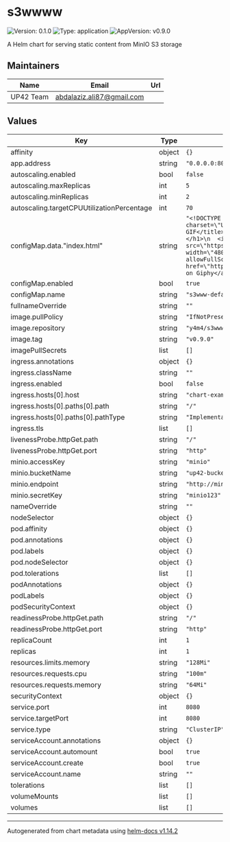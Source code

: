 # s3wwww

![Version: 0.1.0](https://img.shields.io/badge/Version-0.1.0-informational?style=flat-square) ![Type: application](https://img.shields.io/badge/Type-application-informational?style=flat-square) ![AppVersion: v0.9.0](https://img.shields.io/badge/AppVersion-v0.9.0-informational?style=flat-square)

A Helm chart for serving static content from MinIO S3 storage

## Maintainers

| Name | Email | Url |
| ---- | ------ | --- |
| UP42 Team | <abdalaziz.ali87@gmail.com> |  |

## Values

| Key | Type | Default | Description |
|-----|------|---------|-------------|
| affinity | object | `{}` |  |
| app.address | string | `"0.0.0.0:8080"` |  |
| autoscaling.enabled | bool | `false` |  |
| autoscaling.maxReplicas | int | `5` |  |
| autoscaling.minReplicas | int | `2` |  |
| autoscaling.targetCPUUtilizationPercentage | int | `70` |  |
| configMap.data."index.html" | string | `"<!DOCTYPE html>\n<html lang=\"en\">\n<head>\n  <meta charset=\"UTF-8\">\n  <title>Embedded Giphy GIF</title>\n</head>\n<body>\n  <h1>Enjoy this GIF!</h1>\n  <iframe src=\"https://giphy.com/embed/VdiQKDAguhDSi37gn1\" width=\"480\" height=\"270\" frameBorder=\"0\" allowFullScreen></iframe>\n  <p><a href=\"https://giphy.com/gifs/VdiQKDAguhDSi37gn1\">View on Giphy</a></p>\n</body>\n</html>\n"` |  |
| configMap.enabled | bool | `true` |  |
| configMap.name | string | `"s3www-default-content"` |  |
| fullnameOverride | string | `""` |  |
| image.pullPolicy | string | `"IfNotPresent"` |  |
| image.repository | string | `"y4m4/s3www"` |  |
| image.tag | string | `"v0.9.0"` |  |
| imagePullSecrets | list | `[]` |  |
| ingress.annotations | object | `{}` |  |
| ingress.className | string | `""` |  |
| ingress.enabled | bool | `false` |  |
| ingress.hosts[0].host | string | `"chart-example.local"` |  |
| ingress.hosts[0].paths[0].path | string | `"/"` |  |
| ingress.hosts[0].paths[0].pathType | string | `"ImplementationSpecific"` |  |
| ingress.tls | list | `[]` |  |
| livenessProbe.httpGet.path | string | `"/"` |  |
| livenessProbe.httpGet.port | string | `"http"` |  |
| minio.accessKey | string | `"minio"` |  |
| minio.bucketName | string | `"up42-bucket"` |  |
| minio.endpoint | string | `"http://minio.tenant-ns.svc.cluster.local"` |  |
| minio.secretKey | string | `"minio123"` |  |
| nameOverride | string | `""` |  |
| nodeSelector | object | `{}` |  |
| pod.affinity | object | `{}` |  |
| pod.annotations | object | `{}` |  |
| pod.labels | object | `{}` |  |
| pod.nodeSelector | object | `{}` |  |
| pod.tolerations | list | `[]` |  |
| podAnnotations | object | `{}` |  |
| podLabels | object | `{}` |  |
| podSecurityContext | object | `{}` |  |
| readinessProbe.httpGet.path | string | `"/"` |  |
| readinessProbe.httpGet.port | string | `"http"` |  |
| replicaCount | int | `1` |  |
| replicas | int | `1` |  |
| resources.limits.memory | string | `"128Mi"` |  |
| resources.requests.cpu | string | `"100m"` |  |
| resources.requests.memory | string | `"64Mi"` |  |
| securityContext | object | `{}` |  |
| service.port | int | `8080` |  |
| service.targetPort | int | `8080` |  |
| service.type | string | `"ClusterIP"` |  |
| serviceAccount.annotations | object | `{}` |  |
| serviceAccount.automount | bool | `true` |  |
| serviceAccount.create | bool | `true` |  |
| serviceAccount.name | string | `""` |  |
| tolerations | list | `[]` |  |
| volumeMounts | list | `[]` |  |
| volumes | list | `[]` |  |

----------------------------------------------
Autogenerated from chart metadata using [helm-docs v1.14.2](https://github.com/norwoodj/helm-docs/releases/v1.14.2)
